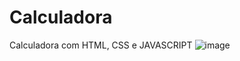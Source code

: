 # Calculadora
Calculadora com HTML, CSS e JAVASCRIPT
![image](https://user-images.githubusercontent.com/123339120/216794790-2a9356bd-3120-47c7-8610-810ea987c580.png)
